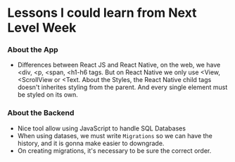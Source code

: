 # Lessons I could learn from Next Level Week

### About the App

- Differences between React JS and React Native, on the web, we have <div, <p, <span, <h1-h6 tags. But on React Native we only use <View, <ScrollView or <Text. About the Styles, the React Native child tags doesn't inherites styling from the parent. And every single element must 
be styled on its own.


### About the Backend

- Nice tool allow using JavaScript to handle SQL Databases
- When using datases, we must write `Migrations` so we can have the history, and it is gonna make easier to downgrade.
- On creating migrations, it's necessary to be sure the correct order.
